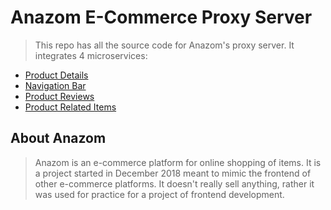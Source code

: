 # Anazom E-Commerce Proxy Server

> This repo has all the source code for Anazom's proxy server. It integrates 4 microservices: 

  - [Product Details](https://github.com/Quesarito/product-service)
  - [Navigation Bar](https://github.com/Accurate-e-Tail/vrtobar-service)
  - [Product Reviews](https://github.com/Quesarito/reviews-service)
  - [Product Related Items](https://github.com/Quesarito/related-items-service)


## About Anazom

> Anazom is an e-commerce platform for online shopping of items. It is a project started in December 2018 meant to mimic the frontend of other e-commerce platforms. It doesn't really sell anything, rather it was used for practice for a project of frontend development.
